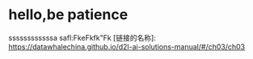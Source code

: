 # hello,be patience
ssssssssssssa
safl:FkeFkfk"Fk
[链接的名称]: https://datawhalechina.github.io/d2l-ai-solutions-manual/#/ch03/ch03
